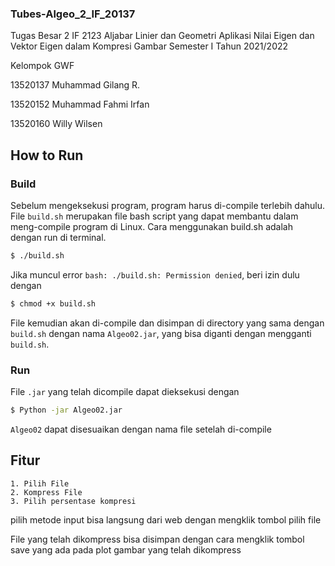 ### Tubes-Algeo_2_IF_20137

Tugas Besar 2 IF 2123 Aljabar Linier dan Geometri Aplikasi Nilai Eigen dan Vektor Eigen dalam Kompresi Gambar Semester I Tahun 2021/2022

Kelompok GWF

13520137 Muhammad Gilang R.

13520152 Muhammad Fahmi Irfan

13520160 Willy Wilsen

## How to Run

### Build

Sebelum mengeksekusi program, program harus di-compile terlebih dahulu. File `build.sh` merupakan file bash script yang dapat membantu dalam meng-compile program di Linux. Cara menggunakan build.sh adalah dengan run di terminal.

```bash
$ ./build.sh
```

Jika muncul error `bash: ./build.sh: Permission denied`, beri izin dulu dengan 

```bash
$ chmod +x build.sh
```

File kemudian akan di-compile dan disimpan di directory yang sama dengan `build.sh` dengan nama `Algeo02.jar`, yang bisa diganti dengan mengganti `build.sh`.

### Run

File `.jar` yang telah dicompile dapat dieksekusi dengan

```bash
$ Python -jar Algeo02.jar
```

`Algeo02` dapat disesuaikan dengan nama file setelah di-compile


## Fitur

```
1. Pilih File
2. Kompress File
3. Pilih persentase kompresi

```

pilih metode input bisa langsung dari web dengan mengklik tombol pilih file

File yang telah dikompress bisa disimpan dengan cara mengklik tombol save yang ada pada plot gambar yang telah dikompress
